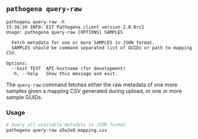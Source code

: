## `pathogena query-raw`

```text
pathogena query-raw -h
15:36:39 INFO: EIT Pathogena client version 2.0.0rc1
Usage: pathogena query-raw [OPTIONS] SAMPLES

  Fetch metadata for one or more SAMPLES in JSON format.
  SAMPLES should be command separated list of GUIDs or path to mapping CSV.

Options:
  --host TEXT  API hostname (for development)
  -h, --help   Show this message and exit.
```

The `query-raw` command fetches either the raw metadata of one more samples given a mapping CSV
generated during upload, or one or more sample GUIDs.

### Usage

```bash
# Query all available metadata in JSON format
pathogena query-raw a5w2e8.mapping.csv
```
